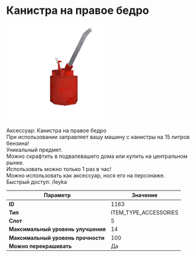 # Канистра на правое бедро

![Item Image](../img/1163.webp?raw=true)

Аксессуар: Канистра на правое бедро<br>При использовании заправляет вашу машину с канистры на 15 литров бензина!<br>Уникальный предмет.<br>Можно скрафтить в подвалевашего дома или купить на центральном рынке.<br>Использовать можно только 1 раз в час!<br>Можно использовать как аксессуар, нося его на персонаже.<br>Быстрый доступ: /leyka


| Параметр | Значение |
|----------|----------|
| **ID** | 1163 |
| **Тип** | ITEM_TYPE_ACCESSORIES |
| **Слот** | 5 |
| **Максимальный уровень улучшения** | 14 |
| **Максимальный уровень прочности** | 100 |
| **Можно перекрашивать** | Да |


